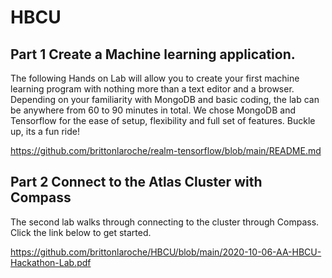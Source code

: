 # HBCU


## Part 1 Create a Machine learning application.

The following Hands on Lab will allow you to create your first machine learning program with nothing more than a text editor and a browser. Depending on your familiarity with MongoDB and basic coding, the lab can be anywhere from 60 to 90 minutes in total. We chose MongoDB and Tensorflow for the ease of setup, flexibility and full set of features. Buckle up, its a fun ride! 

https://github.com/brittonlaroche/realm-tensorflow/blob/main/README.md



## Part 2 Connect to the Atlas Cluster with Compass
The second lab walks through connecting to the cluster through Compass.  Click the link below to get started.   
   
https://github.com/brittonlaroche/HBCU/blob/main/2020-10-06-AA-HBCU-Hackathon-Lab.pdf
